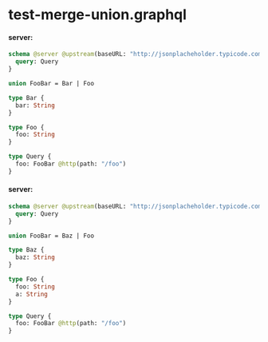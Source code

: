 # test-merge-union.graphql

#### server:

```graphql
schema @server @upstream(baseURL: "http://jsonplacheholder.typicode.com") {
  query: Query
}

union FooBar = Bar | Foo

type Bar {
  bar: String
}

type Foo {
  foo: String
}

type Query {
  foo: FooBar @http(path: "/foo")
}
```

#### server:

```graphql
schema @server @upstream(baseURL: "http://jsonplacheholder.typicode.com") {
  query: Query
}

union FooBar = Baz | Foo

type Baz {
  baz: String
}

type Foo {
  foo: String
  a: String
}

type Query {
  foo: FooBar @http(path: "/foo")
}
```
